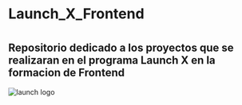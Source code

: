 <h1>Launch_X_Frontend<h1>

<h2>Repositorio dedicado a los proyectos que se realizaran en el programa Launch X en la formacion de Frontend</h2>

![launch logo](https://user-images.githubusercontent.com/90350471/196479141-1fb4a6a9-5ad1-4093-aa2b-8c632043567e.png)
